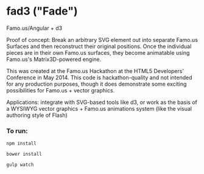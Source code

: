 fad3 ("Fade")
======================

Famo.us/Angular + d3

Proof of concept:  Break an arbitrary SVG element out into separate Famo.us Surfaces and then reconstruct their original positions.  Once the individual pieces are in their own Famo.us surfaces, they become animatable using Famo.us's Matrix3D-powered engine. 

This was created at the Famo.us Hackathon at the HTML5 Developers' Conference in May 2014.  This code is hackathon-quality and not intended for any production purposes, though it does demonstrate some exciting possibilities for Famo.us + vector graphics.

Applications:  integrate with SVG-based tools like d3, or work as the basis of a WYSIWYG vector graphics + Famo.us animations system (like the visual authoring style of Flash)

### To run:

`npm install`

`bower install`

`gulp watch`
